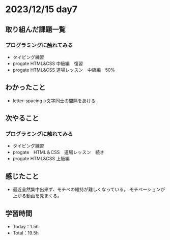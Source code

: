 # 2023/12/15 day7

## 取り組んだ課題一覧
### プログラミングに触れてみる
  - タイピング練習
  - progate HTML&CSS 中級編　復習
  - progate HTML&CSS 道場レッスン　中級編　50%

## わかったこと
  - letter-spacing→文字同士の間隔をあける
    

## 次やること
### プログラミングに触れてみる
  - タイピング練習
  - progate　HTML＆CSS　道場レッスン　続き
  - progate HTML&CSS 上級編

## 感じたこと
  - 最近全然集中出来ず、モチベの維持が難しくなっている。
    モチベーションが上がる動画を見まくる。
    

## 学習時間
  - Today：1.5h
  - Total：19.5h
